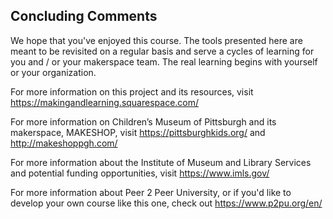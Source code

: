 ## Concluding Comments

We hope that you've enjoyed this course. The tools presented here are meant to be revisited on a regular basis and serve a cycles of learning for you and / or your makerspace team. The real learning begins with yourself or your organization. 

For more information on this project and its resources, visit  <https://makingandlearning.squarespace.com/>

For more information on Children’s Museum of Pittsburgh and its makerspace, MAKESHOP, visit <https://pittsburghkids.org/> and <http://makeshoppgh.com/>

For more information about the Institute of Museum and Library Services and potential funding opportunities, visit <https://www.imls.gov/>

For more information about Peer 2 Peer University, or if you'd like to develop your own course like this one, check out <https://www.p2pu.org/en/>

